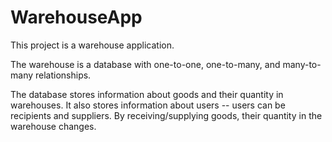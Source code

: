 # WarehouseApp

<p>This project is a warehouse application.</p>
<p>The warehouse is a database with one-to-one, one-to-many, and many-to-many relationships.</p>
<p>The database stores information about goods and their quantity in warehouses. It also stores information about users -- users can be recipients and suppliers. By receiving/supplying goods, their quantity in the warehouse changes.</p>
